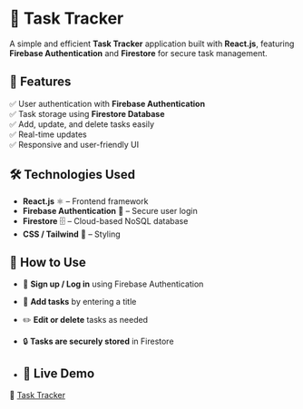 # 📝 Task Tracker

A simple and efficient **Task Tracker** application built with **React.js**, featuring **Firebase Authentication** and **Firestore** for secure task management.

## 🚀 Features

✅ User authentication with **Firebase Authentication**  
✅ Task storage using **Firestore Database**  
✅ Add, update, and delete tasks easily  
✅ Real-time updates  
✅ Responsive and user-friendly UI  

## 🛠️ Technologies Used

- **React.js** ⚛️ – Frontend framework  
- **Firebase Authentication** 🔐 – Secure user login  
- **Firestore** 🗄️ – Cloud-based NoSQL database  
- **CSS / Tailwind** 🎨 – Styling  

## 🎯 How to Use

- 🔑 **Sign up / Log in** using Firebase Authentication  
- 📝 **Add tasks** by entering a title  
- ✏️ **Edit or delete** tasks as needed  
- 🔒 **Tasks are securely stored** in Firestore

- ## 🚀 Live Demo  
🔗 [Task Tracker](https://tasktrackerbyrashmika.netlify.app/)


